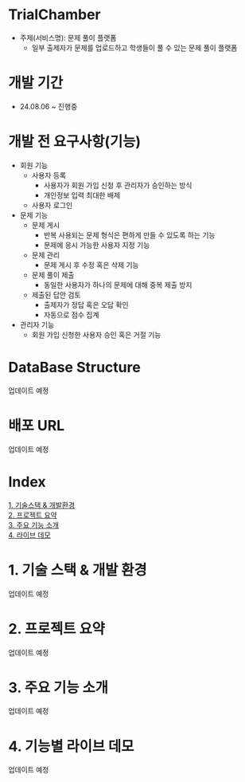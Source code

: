 # TrialChamber
- 주제(서비스명): 문제 풀이 플랫폼
    - 일부 출제자가 문제를 업로드하고 학생들이 풀 수 있는 문제 풀이 플랫폼

# 개발 기간
- 24.08.06 ~ 진행중

# 개발 전 요구사항(기능)
- 회원 기능
    - 사용자 등록
        - 사용자가 회원 가입 신청 후 관리자가 승인하는 방식
        - 개인정보 입력 최대한 배제
    - 사용자 로그인
- 문제 기능
    - 문제 게시
        - 반복 사용되는 문제 형식은 편하게 만들 수 있도록 하는 기능
        - 문제에 응시 가능한 사용자 지정 기능
    - 문제 관리
        - 문제 게시 후 수정 혹은 삭제 기능
    - 문제 풀이 제출
        - 동일한 사용자가 하나의 문제에 대해 중복 제출 방지
    - 제출된 답안 검토
        - 출제자가 정답 혹은 오답 확인
        - 자동으로 점수 집계
- 관리자 기능
    - 회원 가입 신청한 사용자 승인 혹은 거절 기능

# DataBase Structure
업데이트 예정

# 배포 URL
업데이트 예정

# Index
[1. 기술스택 & 개발환경](#1-기술-스택--개발-환경)  
[2. 프로젝트 요약](#2-프로젝트-요약)  
[3. 주요 기능 소개](#3-주요-기능-소개)  
[4. 라이브 데모](#4-기능별-라이브-데모)  

# 1. 기술 스택 & 개발 환경
업데이트 예정

# 2. 프로젝트 요약
업데이트 예정

# 3. 주요 기능 소개
업데이트 예정

# 4. 기능별 라이브 데모
업데이트 예정